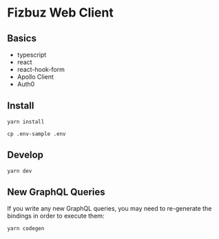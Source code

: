 # Fizbuz Web Client

## Basics

- typescript
- react
- react-hook-form
- Apollo Client
- Auth0

## Install

`yarn install`

`cp .env-sample .env`

## Develop

`yarn dev`

## New GraphQL Queries

If you write any new GraphQL queries, you may need to re-generate the bindings in order to execute them:

`yarn codegen`
